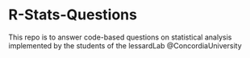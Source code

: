 # R-Stats-Questions
This repo is to answer code-based questions on statistical analysis implemented by the students of the lessardLab @ConcordiaUniversity
